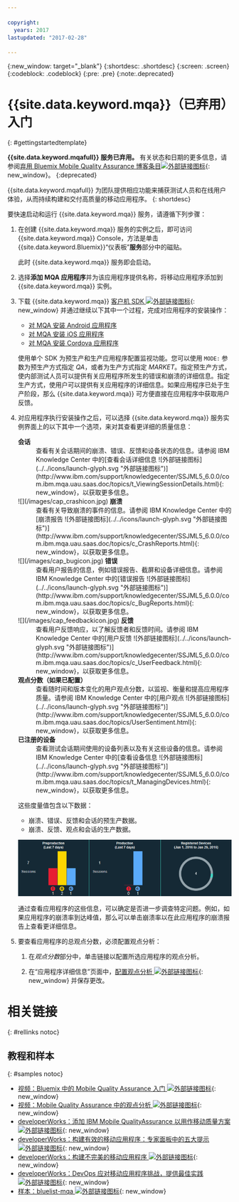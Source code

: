 ```yaml
---

copyright:
  years: 2017
lastupdated: "2017-02-28"

---
```

{:new_window: target="_blank"}
{:shortdesc: .shortdesc}
{:screen: .screen}
{:codeblock: .codeblock}
{:pre: .pre}
{:note:.deprecated}

# {{site.data.keyword.mqa}}（已弃用）入门
{: #gettingstartedtemplate}

**{{site.data.keyword.mqafull}} 服务已弃用。** 有关状态和日期的更多信息，请参阅[弃用 Bluemix Mobile Quality Assurance 博客条目![外部链接图标](../../icons/launch-glyph.svg "外部链接图标")](https://www.ibm.com/blogs/bluemix/?p=72728){: new_window}。
{:deprecated}

{{site.data.keyword.mqafull}} 为团队提供相应功能来捕获测试人员和在线用户体验，从而持续构建和交付高质量的移动应用程序。
{: shortdesc}

要快速启动和运行 {{site.data.keyword.mqa}} 服务，请遵循下列步骤：

1. 在创建<!--[create an instance](https://console.{DomainName}/docs/services/reqnsi.html#req_instance)--> {{site.data.keyword.mqa}} 服务的实例之后，即可访问 {{site.data.keyword.mqa}} Console，方法是单击 {{site.data.keyword.Bluemix}}“仪表板”**服务**部分中的磁贴。

	此时 {{site.data.keyword.mqa}} 服务即会启动。

2. 选择**添加 MQA 应用程序**并为该应用程序提供名称，将移动应用程序添加到 {{site.data.keyword.mqa}} 实例。

3. 下载 {{site.data.keyword.mqa}} [客户机 SDK ![外部链接图标](../../icons/launch-glyph.svg "外部链接图标")](http://www.ibm.com/support/docview.wss?uid=swg27044490){: new_window} 并通过继续以下其中一个过程，完成对应用程序的安装操作：

	* [对 MQA 安装 Android 应用程序](mqa_inst_app_android.html)
	* [对 MQA 安装 iOS 应用程序](mqa_inst_app_ios.html)
	* [对 MQA 安装 Cordova 应用程序](mqa_inst_app_cord.html)

	使用单个 SDK 为预生产和生产应用程序配置监视功能。您可以使用 `MODE:` 参数为预生产方式指定 *QA*，或者为生产方式指定 *MARKET*。指定预生产方式，使内部测试人员可以提供有关应用程序所发生的错误和崩溃的详细信息。指定生产方式，使用户可以提供有关应用程序的详细信息。如果应用程序已处于生产阶段，那么 {{site.data.keyword.mqa}} 可方便直接在应用程序中获取用户反馈。

4. 对应用程序执行安装操作之后，可以选择 {{site.data.keyword.mqa}} 服务实例界面上的以下其中一个选项，来对其查看更详细的质量信息：

	<dl>
		<dt><strong>会话</strong></dt>
		<dd>查看有关会话期间的崩溃、错误、反馈和设备状态的信息。请参阅 IBM Knowledge Center 中的[查看会话详细信息 ![外部链接图标](../../icons/launch-glyph.svg "外部链接图标")](http://www.ibm.com/support/knowledgecenter/SSJML5_6.0.0/com.ibm.mqa.uau.saas.doc/topics/t_ViewingSessionDetails.html){: new_window}，以获取更多信息。</dd>
		<dt>![](/images/cap_crashicon.jpg) <strong>崩溃</strong></dt>
		<dd>查看有关导致崩溃的事件的信息。请参阅 IBM Knowledge Center 中的[崩溃报告 ![外部链接图标](../../icons/launch-glyph.svg "外部链接图标")](http://www.ibm.com/support/knowledgecenter/SSJML5_6.0.0/com.ibm.mqa.uau.saas.doc/topics/c_CrashReports.html){: new_window}，以获取更多信息。</dd>
		<dt>![](/images/cap_bugicon.jpg) <strong>错误</strong></dt>
		<dd>查看用户报告的信息，例如错误报告、截屏和设备详细信息。请参阅 IBM Knowledge Center 中的[错误报告 ![外部链接图标](../../icons/launch-glyph.svg "外部链接图标")](http://www.ibm.com/support/knowledgecenter/SSJML5_6.0.0/com.ibm.mqa.uau.saas.doc/topics/c_BugReports.html){: new_window}，以获取更多信息。</dd>
		<dt>![](/images/cap_feedbackicon.jpg) <strong>反馈</strong></dt>
		<dd>查看用户反馈响应，以了解反馈者和反馈时间。请参阅 IBM Knowledge Center 中的[用户反馈 ![外部链接图标](../../icons/launch-glyph.svg "外部链接图标")](http://www.ibm.com/support/knowledgecenter/SSJML5_6.0.0/com.ibm.mqa.uau.saas.doc/topics/c_UserFeedback.html){: new_window}，以获取更多信息。</dd>
		<dt><strong>观点分数（如果已配置）</strong></dt>
		<dd>查看随时间和版本变化的用户观点分数，以监视、衡量和提高应用程序质量。请参阅 IBM Knowledge Center 中的[用户观点 ![外部链接图标](../../icons/launch-glyph.svg "外部链接图标")](http://www.ibm.com/support/knowledgecenter/SSJML5_6.0.0/com.ibm.mqa.uau.saas.doc/topics/UserSentiment.html){: new_window}，以获取更多信息。</dd>
		<dt><strong>已注册的设备</strong></dt>
		<dd>查看测试会话期间使用的设备列表以及有关这些设备的信息。请参阅 IBM Knowledge Center 中的[查看设备信息 ![外部链接图标](../../icons/launch-glyph.svg "外部链接图标")](http://www.ibm.com/support/knowledgecenter/SSJML5_6.0.0/com.ibm.mqa.uau.saas.doc/topics/t_ManagingDevices.html){: new_window}，以获取更多信息。</dd>
	</dl>

	这些度量值包含以下数据：

	* 崩溃、错误、反馈和会话的预生产数据。
	* 崩溃、反馈、观点和会话的生产数据。

	![您可以查看应用程序质量度量的界面的截屏](images/quality_metrics_saas4.gif)

	通过查看应用程序的这些信息，可以确定是否进一步调查特定问题。例如，如果应用程序的崩溃率到达峰值，那么可以单击崩溃率以在此应用程序的崩溃报告上查看更详细信息。

5. 要查看应用程序的总观点分数，必须配置观点分析：

	1. 在*观点分数*部分中，单击链接以配置所选应用程序的观点分析。

	2. 在“应用程序详细信息”页面中，[配置观点分析 ![外部链接图标](../../icons/launch-glyph.svg "外部链接图标")](http://www.ibm.com/support/knowledgecenter/SSJML5_6.0.0/com.ibm.mqa.uau.saas.doc/topics/tEnablingUserSentiment.html){: new_window} 并保存更改。


# 相关链接
{: #rellinks notoc}

## 教程和样本
{: #samples notoc}

* [视频：Bluemix 中的 Mobile Quality Assurance 入门 ![外部链接图标](../../icons/launch-glyph.svg "外部链接图标")](https://www.youtube.com/watch?v=zHRfGatcKPM){: new_window}  
* [视频：Mobile Quality Assurance 中的观点分析 ![外部链接图标](../../icons/launch-glyph.svg "外部链接图标")](https://www.youtube.com/watch?v=uhkqb8BIn6k){: new_window}
* [developerWorks：添加 IBM Mobile QualityAssurance 以用作移动质量方案 ![外部链接图标](../../icons/launch-glyph.svg "外部链接图标")](http://www.ibm.com/developerworks/library/mo-mqa/index.html){: new_window}
* [developerWorks：构建有效的移动应用程序：专家面板中的五大提示 ![外部链接图标](../../icons/launch-glyph.svg "外部链接图标")](http://www.ibm.com/developerworks/library/mo-mqa-tips/index.html){: new_window}
* [developerWorks：构建不完美的移动应用程序 ![外部链接图标](../../icons/launch-glyph.svg "外部链接图标")](http://www.ibm.com/developerworks/library/mo-build-imperfect-mobile-app/){: new_window}
* [developerWorks：DevOps 应对移动应用程序挑战，提供最佳实践 ![外部链接图标](../../icons/launch-glyph.svg "外部链接图标")](http://www.ibm.com/developerworks/library/mo-bestdevops-mobileapps/index.html){: new_window}
* [样本：bluelist-mqa ![外部链接图标](../../icons/launch-glyph.svg "外部链接图标")](https://hub.jazz.net/project/mobilecloud/bluelist-mqa/overview){: new_window}
